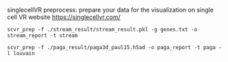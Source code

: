 singlecellVR preprocess: prepare your data for the visualization on single cell VR website https://singlecellvr.com/

`scvr_prep -f ./stream_result/stream_result.pkl -g genes.txt -o stream_report -t stream`

`scvr_prep -f ./paga_result/paga3d_paul15.h5ad -o paga_report -t paga -l louvain
`
